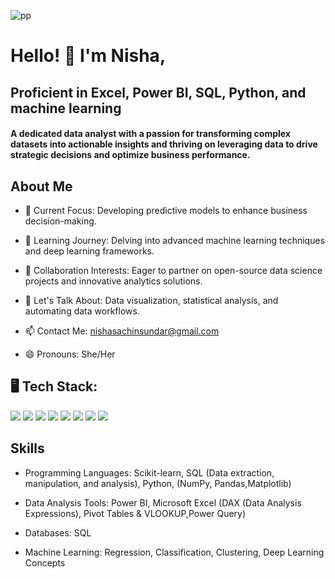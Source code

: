 
![pp](https://github.com/user-attachments/assets/2281164c-bed0-4fa3-a93a-c17c8029b813)



# Hello! 👋 I'm Nisha, 

## Proficient in Excel, Power BI, SQL, Python, and machine learning

#### A dedicated data analyst with a passion for transforming complex datasets into actionable insights and thriving on leveraging data to drive strategic decisions and optimize business performance. 


## About Me

* 🔭 Current Focus: Developing predictive models to enhance business decision-making.
  
* 🌱 Learning Journey: Delving into advanced machine learning techniques and deep learning frameworks.
  
* 👯 Collaboration Interests: Eager to partner on open-source data science projects and innovative analytics solutions.
  
* 💬 Let's Talk About: Data visualization, statistical analysis, and automating data workflows.
  
* 📫 Contact Me: nishasachinsundar@gmail.com
  
* 😄 Pronouns: She/Her

## 🖥 Tech Stack:
<p align="left">
    <img src="https://img.shields.io/badge/Power%20BI-F2C811?style=for-the-badge&logo=Power%20BI&logoColor=black" />
    <img src="https://img.shields.io/badge/Python-3776AB?style=for-the-badge&logo=python&logoColor=white" />
    <img src="https://img.shields.io/badge/SQL-CC2927?style=for-the-badge&logo=microsoft%20sql%20server&logoColor=white" />
    <img src="https://img.shields.io/badge/Numpy-013243?style=for-the-badge&logo=numpy&logoColor=white" />
    <img src="https://img.shields.io/badge/Pandas-150458?style=for-the-badge&logo=pandas&logoColor=white" />
    <img src="https://img.shields.io/badge/Scipy-8CAAE6?style=for-the-badge&logo=scipy&logoColor=white" />
    <img src="https://img.shields.io/badge/JIRA-0052CC?style=for-the-badge&logo=Machine Learning &logoColor=white" />
    <img src="https://img.shields.io/badge/GitHub-181717?style=for-the-badge&logo=github&logoColor=white" />
</p>

## Skills

* Programming Languages: Scikit-learn, SQL (Data extraction, manipulation, and analysis), Python, (NumPy, Pandas,Matplotlib)
  
* Data Analysis Tools: Power BI, Microsoft Excel (DAX (Data Analysis Expressions), Pivot Tables & VLOOKUP,Power Query)
  
* Databases: SQL
  
* Machine Learning: Regression, Classification, Clustering, Deep Learning Concepts
